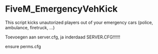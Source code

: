 # FiveM_EmergencyVehKick
This script kicks unautorized players out of your emergency cars (police, ambulance, firetruck, ...)

Toevoegen aan server.cfg, ja inderdaad SERVER.CFG!!!!!!

ensure perms.cfg
